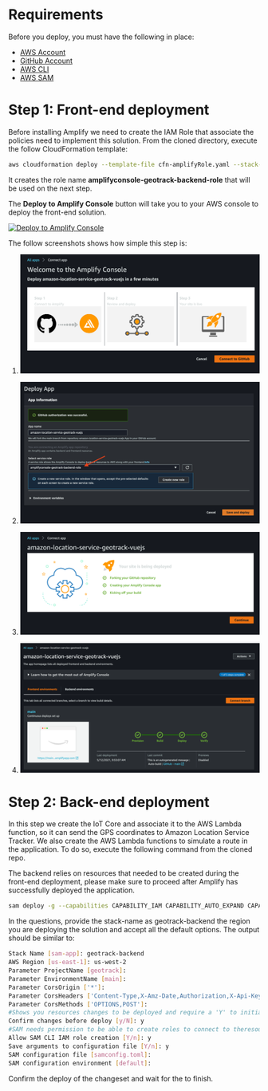 # Requirements
Before you deploy, you must have the following in place:
*  [AWS Account](https://aws.amazon.com/account/) 
*  [GitHub Account](https://github.com/) 
*  [AWS CLI](https://aws.amazon.com/cli/) 
*  [AWS SAM](https://aws.amazon.com/serverless/sam/) 
 
# Step 1: Front-end deployment

Before installing Amplify we need to create the IAM Role that associate the policies need to implement this solution. From the cloned directory, execute the follow CloudFormation template: 

```bash
aws cloudformation deploy --template-file cfn-amplifyRole.yaml --stack-name geotrack-amplify-role --capabilities CAPABILITY_NAMED_IAM
```

It creates the role name **amplifyconsole-geotrack-backend-role** that will be used on the next step.

The **Deploy to Amplify Console** button will take you to your AWS console to deploy the front-end solution.

<a href="https://console.aws.amazon.com/amplify/home#/deploy?repo=https://github.com/aws-samples/amazon-location-service-geotrack-vuejs">
    <img src="https://oneclick.amplifyapp.com/button.svg" alt="Deploy to Amplify Console">
</a>


The follow screenshots shows how simple this step is:

1. ![alt text](../images/amplify-console-01.png)

2. ![alt text](../images/amplify-console-02.png)

3. ![alt text](../images/amplify-console-03.png)

4. ![alt text](../images/amplify-console-04.png)

# Step 2: Back-end deployment

In this step we create the IoT Core and associate it to the AWS Lambda function, so it can send the GPS coordinates to Amazon Location Service Tracker. We also create the AWS Lambda functions to simulate a route in the application. To do so, execute the following command from the cloned repo. 

The backend relies on resources that needed to be created during the front-end deployment, please make sure to proceed after Amplify has successfully deployed the application. 


```bash
sam deploy -g --capabilities CAPABILITY_IAM CAPABILITY_AUTO_EXPAND CAPABILITY_NAMED_IAM
```

In the questions, provide the stack-name as geotrack-backend the region you are deploying the solution and accept all the default options. The output should be similar to:

```bash
Stack Name [sam-app]: geotrack-backend
AWS Region [us-east-1]: us-west-2
Parameter ProjectName [geotrack]:
Parameter EnvironmentName [main]:
Parameter CorsOrigin ['*']:
Parameter CorsHeaders ['Content-Type,X-Amz-Date,Authorization,X-Api-KeyX-Amz-Security-Token']:
Parameter CorsMethods ['OPTIONS,POST']:
#Shows you resources changes to be deployed and require a 'Y' to initiatedeploy
Confirm changes before deploy [y/N]: y
#SAM needs permission to be able to create roles to connect to theresources in your template
Allow SAM CLI IAM role creation [Y/n]: y
Save arguments to configuration file [Y/n]: y
SAM configuration file [samconfig.toml]:
SAM configuration environment [default]:
```

Confirm the deploy of the changeset and wait for the to finish.